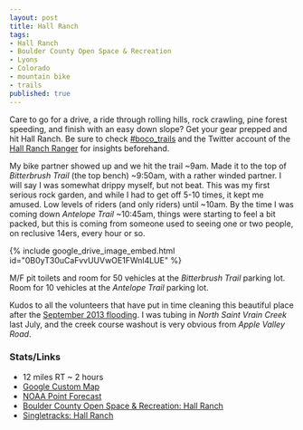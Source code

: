 ```yaml
---
layout: post
title: Hall Ranch
tags:
- Hall Ranch
- Boulder County Open Space & Recreation
- Lyons
- Colorado
- mountain bike
- trails
published: true
---
```

Care to go for a drive, a ride through rolling hills, rock crawling,
pine forest speeding, and finish with an easy down slope? Get your
gear prepped and hit Hall Ranch. Be sure to check
[#boco_trails](https://twitter.com/hashtag/boco_trails)
and the Twitter account of the
[Hall Ranch Ranger](https://twitter.com/RangerDMorris) for insights
beforehand.

My bike partner showed up and we hit the trail ~9am. Made it to the top of
_Bitterbrush Trail_ (the top bench) ~9:50am, with a rather winded partner.
I will say I was somewhat drippy myself, but not beat. This was my first
serious rock garden, and while I had to get off 5-10 times, it kept me amused.
Low levels of riders (and only riders) until ~10am.
By the time I was coming down _Antelope Trail_ ~10:45am, things were starting
to feel a bit packed, but this is coming from someone used to seeing
one or two people, on reclusive 14ers, every hour or so.

{% include google_drive_image_embed.html id="0B0yT30uCaFvvUUVwOE1FWnl4LUE" %}

M/F pit toilets and room for 50 vehicles at the _Bitterbrush Trail_ parking lot.
Room for 10 vehicles at the _Antelope Trail_ parking lot.

Kudos to all the volunteers that have put in time cleaning this
beautiful place after the
[September 2013 flooding](http://www.bouldercounty.org/flood/pages/default.aspx).
I was tubing in _North Saint Vrain Creek_ last July, and the creek course
washout is very obvious from _Apple Valley Road_.

### Stats/Links
- 12 miles RT ~ 2 hours
- [Google Custom Map](https://mapsengine.google.com/map/edit?mid=zj2fwvSxaNFw.kcsmeMVtvDoQ)
- [NOAA Point Forecast](http://forecast.weather.gov/MapClick.php?lat=40.2188091&lon=-105.3200937)
- [Boulder County Open Space & Recreation: Hall Ranch](http://www.bouldercounty.org/os/parks/Pages/hallranch.aspx)
- [Singletracks: Hall Ranch](http://www.singletracks.com/bike-trails/hall-ranch.html)
